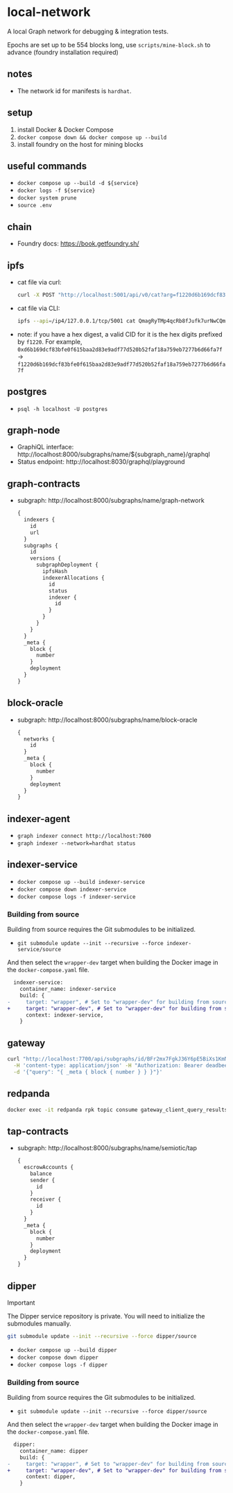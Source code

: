# local-network

A local Graph network for debugging & integration tests.

Epochs are set up to be 554 blocks long, use `scripts/mine-block.sh` to advance (foundry installation required)

## notes

- The network id for manifests is `hardhat`.

## setup

1. install Docker & Docker Compose
2. `docker compose down && docker compose up --build`
3. install foundry on the host for mining blocks

## useful commands

- `docker compose up --build -d ${service}`
- `docker logs -f ${service}`
- `docker system prune`
- `source .env`

## chain

- Foundry docs: https://book.getfoundry.sh/

## ipfs

- cat file via curl:
  ```bash
  curl -X POST "http://localhost:5001/api/v0/cat?arg=f1220d6b169dcf83bfe0f615baa2d83e9adf77d520b52faf18a759eb7277b6d66fa7f"
  ```
- cat file via CLI:
  ```bash
  ipfs --api=/ip4/127.0.0.1/tcp/5001 cat QmagRyTMp4qcRb8fJufk7urNwCQmmUEB9mC6nxHQuKwydb
  ```
- note: if you have a hex digest, a valid CID for it is the hex digits prefixed by `f1220`. For example, `0xd6b169dcf83bfe0f615baa2d83e9adf77d520b52faf18a759eb7277b6d66fa7f` -> `f1220d6b169dcf83bfe0f615baa2d83e9adf77d520b52faf18a759eb7277b6d66fa7f`

## postgres

- `psql -h localhost -U postgres`

## graph-node

- GraphiQL interface: http://localhost:8000/subgraphs/name/${subgraph_name}/graphql
- Status endpoint: http://localhost:8030/graphql/playground

## graph-contracts

- subgraph: http://localhost:8000/subgraphs/name/graph-network

  ```graphql
  {
    indexers {
      id
      url
    }
    subgraphs {
      id
      versions {
        subgraphDeployment {
          ipfsHash
          indexerAllocations {
            id
            status
            indexer {
              id
            }
          }
        }
      }
    }
    _meta {
      block {
        number
      }
      deployment
    }
  }
  ```

## block-oracle

- subgraph: http://localhost:8000/subgraphs/name/block-oracle

  ```graphql
  {
    networks {
      id
    }
    _meta {
      block {
        number
      }
      deployment
    }
  }
  ```

## indexer-agent

- `graph indexer connect http://localhost:7600`
- `graph indexer --network=hardhat status`

## indexer-service

- `docker compose up --build indexer-service`
- `docker compose down indexer-service`
- `docker compose logs -f indexer-service`

### Building from source

Building from source requires the Git submodules to be initialized.

- `git submodule update --init --recursive --force indexer-service/source`

And then select the `wrapper-dev` target when building the Docker image in the `docker-compose.yaml` file.

```diff
  indexer-service:
    container_name: indexer-service
    build: { 
-     target: "wrapper", # Set to "wrapper-dev" for building from source
+     target: "wrapper-dev", # Set to "wrapper-dev" for building from source
      context: indexer-service,
    }
```

## gateway

```bash
curl "http://localhost:7700/api/subgraphs/id/BFr2mx7FgkJ36Y6pE5BiXs1KmNUmVDCnL82KUSdcLW1g" \
  -H 'content-type: application/json' -H "Authorization: Bearer deadbeefdeadbeefdeadbeefdeadbeef" \
  -d '{"query": "{ _meta { block { number } } }"}'
```

## redpanda

```bash
docker exec -it redpanda rpk topic consume gateway_client_query_results --brokers="localhost:9092"
```

## tap-contracts

- subgraph: http://localhost:8000/subgraphs/name/semiotic/tap

  ```graphql
  {
    escrowAccounts {
      balance
      sender {
        id
      }
      receiver {
        id
      }
    }
    _meta {
      block {
        number
      }
      deployment
    }
  }
  ```

## dipper

> [!IMPORTANT]
> The Dipper service repository is private. You will need to initialize the submodules manually.
>
> ```bash
> git submodule update --init --recursive --force dipper/source
> ```

- `docker compose up --build dipper`
- `docker compose down dipper`
- `docker compose logs -f dipper`

### Building from source

Building from source requires the Git submodules to be initialized.

- `git submodule update --init --recursive --force dipper/source`

And then select the `wrapper-dev` target when building the Docker image in the `docker-compose.yaml` file.

```diff
  dipper:
    container_name: dipper
    build: { 
-     target: "wrapper", # Set to "wrapper-dev" for building from source
+     target: "wrapper-dev", # Set to "wrapper-dev" for building from source
      context: dipper,
    }
```